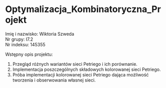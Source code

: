 # Optymalizacja_Kombinatoryczna_Projekt

Imię i nazwisko: Wiktoria Szweda  
Nr grupy: I7.2  
Nr indeksu: 145355  

Wstępny opis projektu:
1. Przegląd różnych wariantów sieci Petriego i ich porównanie.
2. Implementacja poszczególnych składowych kolorowanej sieci Petriego.
3. Próba implementacji kolorowanej sieci Petriego dająca możliwość tworzenia i obserwowania własnej sieci.
